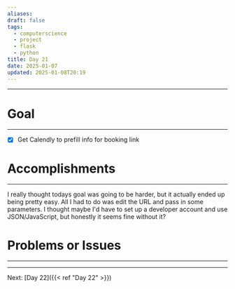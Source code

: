 ```yaml
---
aliases: 
draft: false
tags:
  - computerscience
  - project
  - flask
  - python
title: Day 21
date: 2025-01-07
updated: 2025-01-08T20:19
---
```


-------------------------------------------------------------------------------


# Goal
---
- [x] Get Calendly to prefill info for booking link


# Accomplishments
---
I really thought todays goal was going to be harder, but it actually ended up being pretty easy. All I had to do was edit the URL and pass in some parameters. I thought maybe I'd have to set up a developer account and use JSON/JavaScript, but honestly it seems fine without it?


# Problems or Issues
---




---
Next: 
[Day 22]({{< ref "Day 22" >}}) 
